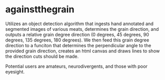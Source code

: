 ﻿# againstthegrain

Utilizes an object detection algorithm that ingests hand annotated and segmented images of various meats, determines the grain direction, and outputs a relative grain degree direction (0 degrees, 45 degrees, 90 degrees, 135 degrees, 180 degrees). 
We then feed this grain degree direction to a funciton that determines the perpendicular angle to the provided grain direction, creates an html canvas and draws lines to show the direction cuts should be made.

Potential users are amateurs, neurodivergents, and those with poor eyesight. 
